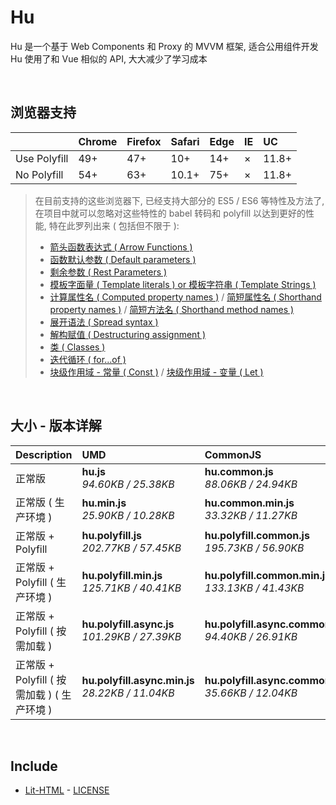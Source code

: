 # Hu
Hu 是一个基于 Web Components 和 Proxy 的 MVVM 框架, 适合公用组件开发<br>
Hu 使用了和 Vue 相似的 API, 大大减少了学习成本

<br>

## 浏览器支持

|              | Chrome | Firefox | Safari | Edge | IE | UC    |
| :-           | :-     | :-      | :-     | :-   | :- | :-    |
| Use Polyfill | 49+    | 47+     | 10+    | 14+  | ×  | 11.8+ |
| No Polyfill  | 54+    | 63+     | 10.1+  | 75+  | ×  | 11.8+ |

> 在目前支持的这些浏览器下, 已经支持大部分的 ES5 / ES6 等特性及方法了,<br>
> 在项目中就可以忽略对这些特性的 babel 转码和 polyfill 以达到更好的性能, 特在此罗列出来 ( 包括但不限于 ): <br>
  > - [箭头函数表达式 ( Arrow Functions )](https://developer.mozilla.org/zh-CN/docs/Web/JavaScript/Reference/Functions/Arrow_functions)
  > - [函数默认参数 ( Default parameters )](https://developer.mozilla.org/zh-CN/docs/Web/JavaScript/Reference/Functions/Default_parameters)
  > - [剩余参数 ( Rest Parameters )](https://developer.mozilla.org/zh-CN/docs/Web/JavaScript/Reference/Functions/Rest_parameters)
  > - [模板字面量 ( Template literals ) or 模板字符串 ( Template Strings )](https://developer.mozilla.org/zh-CN/docs/Web/JavaScript/Reference/template_strings)
  > - [计算属性名 ( Computed property names )](https://developer.mozilla.org/zh-CN/docs/Web/JavaScript/Reference/Operators/Object_initializer#计算属性名) / [简短属性名 ( Shorthand property names )](https://developer.mozilla.org/zh-CN/docs/Web/JavaScript/Reference/Operators/Object_initializer#属性定义) / [简短方法名 ( Shorthand method names )](https://developer.mozilla.org/zh-CN/docs/Web/JavaScript/Reference/Operators/Object_initializer#方法定义)
  > - [展开语法 ( Spread syntax )](https://developer.mozilla.org/zh-CN/docs/Web/JavaScript/Reference/Operators/Spread_syntax)
  > - [解构赋值 ( Destructuring assignment )](https://developer.mozilla.org/zh-CN/docs/Web/JavaScript/Reference/Operators/Destructuring_assignment)
  > - [类 ( Classes )](https://developer.mozilla.org/zh-CN/docs/Web/JavaScript/Reference/Classes)
  > - [迭代循环 ( for...of )](https://developer.mozilla.org/zh-CN/docs/Web/JavaScript/Reference/Statements/for...of)
  > - [块级作用域 - 常量 ( Const )](https://developer.mozilla.org/zh-CN/docs/Web/JavaScript/Reference/Statements/const) / [块级作用域 - 变量 ( Let )](https://developer.mozilla.org/zh-CN/docs/Web/JavaScript/Reference/Statements/let)

<br>

## 大小 - 版本详解
| Description | UMD | CommonJS | ES Module |
| :- | :- | :- | :- |
| 正常版 | **hu.js**<br>*94.60KB / 25.38KB* | **hu.common.js**<br>*88.06KB / 24.94KB* | **hu.esm.js**<br>*88.04KB / 24.92KB* |
| 正常版 ( 生产环境 ) | **hu.min.js**<br>*25.90KB / 10.28KB* | **hu.common.min.js**<br>*33.32KB / 11.27KB* | **hu.esm.min.js**<br>*25.73KB / 10.21KB* |
| 正常版 + Polyfill | **hu.polyfill.js**<br>*202.77KB / 57.45KB* | **hu.polyfill.common.js**<br>*195.73KB / 56.90KB* | **hu.polyfill.esm.js**<br>*195.71KB / 56.89KB* |
| 正常版 + Polyfill ( 生产环境 ) | **hu.polyfill.min.js**<br>*125.71KB / 40.41KB* | **hu.polyfill.common.min.js**<br>*133.13KB / 41.43KB* | **hu.polyfill.esm.min.js**<br>*125.54KB / 40.35KB* |
| 正常版 + Polyfill ( 按需加载 ) | **hu.polyfill.async.js**<br>*101.29KB / 27.39KB* | **hu.polyfill.async.common.js**<br>*94.40KB / 26.91KB* | **hu.polyfill.async.esm.js**<br>*94.39KB / 26.90KB* |
| 正常版 + Polyfill ( 按需加载 ) ( 生产环境 ) | **hu.polyfill.async.min.js**<br>*28.22KB / 11.04KB* | **hu.polyfill.async.common.min.js**<br>*35.66KB / 12.04KB* | **hu.polyfill.async.esm.min.js**<br>*28.05KB / 10.97KB* |

<br>

## Include
  - [Lit-HTML](https://github.com/Polymer/lit-html) \- [LICENSE](https://github.com/Polymer/lit-html/blob/master/LICENSE)